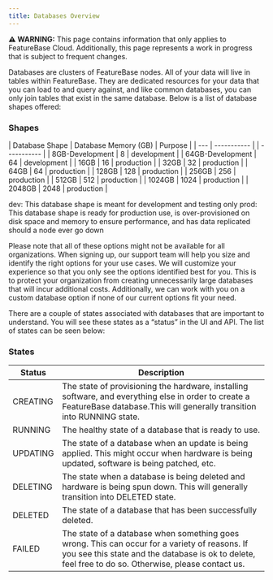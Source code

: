 ```yaml
---
title: Databases Overview
---
```


 **⚠ WARNING:** This page contains information that only applies to FeatureBase Cloud. Additionally, this page represents a work in progress that is subject to frequent changes. 

Databases are clusters of FeatureBase nodes. All of your data will live in tables within FeatureBase. They are dedicated resources for your data that you can load to and query against, and like common databases, you can only join tables that exist in the same database. Below is a list of database shapes offered: 

### Shapes

| Database Shape | Database Memory (GB) | Purpose        |
| ---                    | ----------- | | ----------- |
| 8GB-Development        | 8       | development         |
| 64GB-Development       | 64      | development         |
| 16GB                   | 16      | production        |
| 32GB                   | 32      | production        |
| 64GB                   | 64      | production        |
| 128GB                  | 128     | production        |
| 256GB                  | 256     | production        |
| 512GB                  | 512     | production        |
| 1024GB                 | 1024    | production        |
| 2048GB                 | 2048    | production        |

dev: This database shape is meant for development and testing only
prod: This database shape is ready for production use, is over-provisioned on disk space and memory to ensure performance, and has data replicated should a node ever go down

Please note that all of these options might not be available for all organizations. When signing up, our support team will help you size and identify the right options for your use cases. We will customize your experience so that you only see the options identified best for you. This is to protect your organization from creating unnecessarily large databases that will incur additional costs. Additionally, we can work with you on a custom database option if none of our current options fit your need.

There are a couple of states associated with databases that are important to understand. You will see these states as a “status” in the UI and API. The list of states can be seen below:

### States

|Status | Description  |
| --- | ----------- |
|CREATING           |  The state of provisioning the hardware, installing software, and everything else in order to create a FeatureBase database.This will generally transition into RUNNING state. |
|RUNNING           |  The healthy state of a database that is ready to use. |
|UPDATING           |  The state of a database when an update is being applied. This might occur when hardware is being updated, software is being patched, etc. |
|DELETING           |  The state when a database is being deleted and hardware is being spun down. This will generally transition into DELETED state. |
|DELETED           |  The state of a database that has been successfully deleted. |
|FAILED           |  The state of a database when something goes wrong. This can occur for a variety of reasons. If you see this state and the database is ok to delete, feel free to do so. Otherwise, please contact us.|


